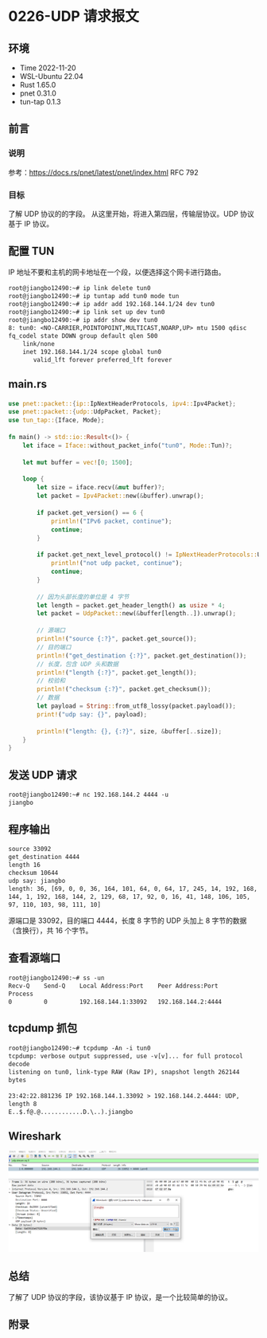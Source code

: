 # 0226-UDP 请求报文

## 环境

- Time 2022-11-20
- WSL-Ubuntu 22.04
- Rust 1.65.0
- pnet 0.31.0
- tun-tap 0.1.3

## 前言

### 说明

参考：<https://docs.rs/pnet/latest/pnet/index.html>
RFC 792

### 目标

了解 UDP 协议的的字段。
从这里开始，将进入第四层，传输层协议。UDP 协议基于 IP 协议。

## 配置 TUN

IP 地址不要和主机的网卡地址在一个段，以便选择这个网卡进行路由。

```text
root@jiangbo12490:~# ip link delete tun0
root@jiangbo12490:~# ip tuntap add tun0 mode tun
root@jiangbo12490:~# ip addr add 192.168.144.1/24 dev tun0
root@jiangbo12490:~# ip link set up dev tun0
root@jiangbo12490:~# ip addr show dev tun0
8: tun0: <NO-CARRIER,POINTOPOINT,MULTICAST,NOARP,UP> mtu 1500 qdisc fq_codel state DOWN group default qlen 500
    link/none
    inet 192.168.144.1/24 scope global tun0
       valid_lft forever preferred_lft forever
```

## main.rs

```Rust
use pnet::packet::{ip::IpNextHeaderProtocols, ipv4::Ipv4Packet};
use pnet::packet::{udp::UdpPacket, Packet};
use tun_tap::{Iface, Mode};

fn main() -> std::io::Result<()> {
    let iface = Iface::without_packet_info("tun0", Mode::Tun)?;

    let mut buffer = vec![0; 1500];

    loop {
        let size = iface.recv(&mut buffer)?;
        let packet = Ipv4Packet::new(&buffer).unwrap();

        if packet.get_version() == 6 {
            println!("IPv6 packet, continue");
            continue;
        }

        if packet.get_next_level_protocol() != IpNextHeaderProtocols::Udp {
            println!("not udp packet, continue");
            continue;
        }

        // 因为头部长度的单位是 4 字节
        let length = packet.get_header_length() as usize * 4;
        let packet = UdpPacket::new(&buffer[length..]).unwrap();

        // 源端口
        println!("source {:?}", packet.get_source());
        // 目的端口
        println!("get_destination {:?}", packet.get_destination());
        // 长度，包含 UDP 头和数据
        println!("length {:?}", packet.get_length());
        // 校验和
        println!("checksum {:?}", packet.get_checksum());
        // 数据
        let payload = String::from_utf8_lossy(packet.payload());
        print!("udp say: {}", payload);

        println!("length: {}, {:?}", size, &buffer[..size]);
    }
}
```

## 发送 UDP 请求

```text
root@jiangbo12490:~# nc 192.168.144.2 4444 -u
jiangbo
```

## 程序输出

```text
source 33092
get_destination 4444
length 16
checksum 10644
udp say: jiangbo
length: 36, [69, 0, 0, 36, 164, 101, 64, 0, 64, 17, 245, 14, 192, 168, 144, 1, 192, 168, 144, 2, 129, 68, 17, 92, 0, 16, 41, 148, 106, 105, 97, 110, 103, 98, 111, 10]
```

源端口是 33092，目的端口 4444，长度 8 字节的 UDP 头加上 8 字节的数据（含换行），共 16 个字节。

## 查看源端口

```text
root@jiangbo12490:~# ss -un
Recv-Q    Send-Q    Local Address:Port    Peer Address:Port     Process
0         0         192.168.144.1:33092   192.168.144.2:4444
```

## tcpdump 抓包

```text
root@jiangbo12490:~# tcpdump -An -i tun0
tcpdump: verbose output suppressed, use -v[v]... for full protocol decode
listening on tun0, link-type RAW (Raw IP), snapshot length 262144 bytes

23:42:22.881236 IP 192.168.144.1.33092 > 192.168.144.2.4444: UDP, length 8
E..$.f@.@............D.\..).jiangbo
```

## Wireshark

![UDP协议][1]

## 总结

了解了 UDP 协议的字段，该协议基于 IP 协议，是一个比较简单的协议。

[1]: images/udp.png

## 附录
